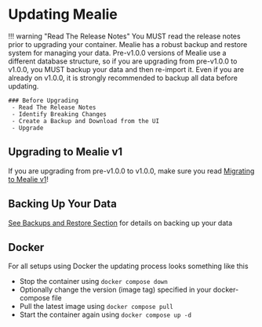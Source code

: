 # Updating Mealie

!!! warning "Read The Release Notes"
    You MUST read the release notes prior to upgrading your container. Mealie has a robust backup and restore system for managing your data. Pre-v1.0.0 versions of Mealie use a different database structure, so if you are upgrading from pre-v1.0.0 to v1.0.0, you MUST backup your data and then re-import it. Even if you are already on v1.0.0, it is strongly recommended to backup all data before updating.

    ### Before Upgrading
     - Read The Release Notes
     - Identify Breaking Changes
     - Create a Backup and Download from the UI
     - Upgrade

## Upgrading to Mealie v1
If you are upgrading from pre-v1.0.0 to v1.0.0, make sure you read [Migrating to Mealie v1](./migrating-to-mealie-v1.md)!

## Backing Up Your Data

[See Backups and Restore Section](../getting-started/usage/backups-and-restoring.md) for details on backing up your data

## Docker
For all setups using Docker the updating process looks something like this

- Stop the container using `docker compose down`
- Optionally change the version (image tag) specified in your docker-compose file
- Pull the latest image using `docker compose pull`
- Start the container again using `docker compose up -d`
